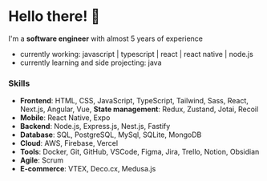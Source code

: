 # Hello there! 👋

<!--
**alaurai/alaurai** is a ✨ _special_ ✨ repository because its `README.md` (this file) appears on your GitHub profile.

Here are some ideas to get you started:

- 🔭 I’m currently working on ...
- 🌱 I’m currently learning ...
- 👯 I’m looking to collaborate on ...
- 🤔 I’m looking for help with ...
- 💬 Ask me about ...
- 📫 How to reach me: ...
- 😄 Pronouns: ...
- ⚡ Fun fact: ...
-->
I'm a **software engineer** with almost 5 years of experience

- currently working: javascript | typescript | react | react native | node.js
- currently learning and side projecting: java
<!-- currently learning: rust -->

### Skills
- **Frontend**: HTML, CSS, JavaScript, TypeScript, Tailwind, Sass, React, Next.js, Angular, Vue, **State management**: Redux, Zustand, Jotai, Recoil
- **Mobile**: React Native, Expo
- **Backend**: Node.js, Express.js, Nest.js, Fastify
- **Database**: SQL, PostgreSQL, MySql, SQLite, MongoDB
- **Cloud**: AWS, Firebase, Vercel
- **Tools**: Docker, Git, GitHub, VSCode, Figma, Jira, Trello, Notion, Obsidian
- **Agile**: Scrum
- **E-commerce**: VTEX, Deco.cx, Medusa.js


